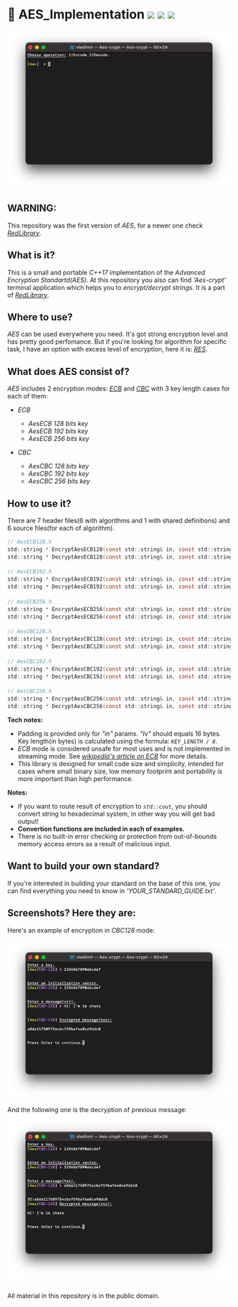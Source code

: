 # 🔑 AES_Implementation [![](https://img.shields.io/apm/l/vim-mode)](https://github.com/Red-company/RES_Implementation/blob/main/LICENSE.md) [![](https://img.shields.io/github/repo-size/red-sayed/AES_Implementation)](https://github.com/red-sayed/AES_Implementation) ![](https://img.shields.io/github/stars/red-sayed/AES_Implementation?style=social)

![plot](./Screenshots/Aes-crypt_main.png)

## WARNING:
This repository was the first version of _AES_, for a newer one check [_RedLibrary_](https://github.com/Red-company/RedLibrary).

## What is it?

This is a small and portable _C++17_ implementation of the _Advanced Encryption Standartd(AES)_. At this repository you also can find _'Aes-crypt'_ terminal application which helps you to _encrypt/decrypt strings_. It is a part of [_RedLibrary_](https://github.com/Red-company/RedLibrary).

## Where to use?

_AES_ can be used everywhere you need. It's got strong encryption level and has pretty good perfomance. But if you're looking for algorithm for specific task, I have an option with excess level of encryption, here it is: [_RES_](https://github.com/Red-company/RES_Implementation).

## What does AES consist of?
_AES_ includes 2 encryption modes: [_ECB_](https://en.wikipedia.org/wiki/Block_cipher_mode_of_operation#Electronic_Codebook_.28ECB.29) and [_CBC_](https://en.wikipedia.org/wiki/Block_cipher_mode_of_operation#Cipher_Block_Chaining_.28CBC.29) with 3 key length cases for each of them:

* _ECB_
  * _AesECB 128 bits key_
  * _AesECB 192 bits key_
  * _AesECB 256 bits key_
  
* _CBC_
  * _AesCBC 128 bits key_
  * _AesCBC 192 bits key_
  * _AesCBC 256 bits key_
  
## How to use it?

There are 7 header files(6 with algorithms and 1 with shared definitions) and 6 source files(for each of algorithm).

```C
// AesECB128.h
std::string * EncryptAesECB128(const std::string& in, const std::string_view key);
std::string * DecryptAesECB128(const std::string& in, const std::string_view key);

// AesECB192.h
std::string * EncryptAesECB192(const std::string& in, const std::string_view key);
std::string * DecryptAesECB192(const std::string& in, const std::string_view key);

// AesECB256.h
std::string * EncryptAesECB256(const std::string& in, const std::string_view key);
std::string * DecryptAesECB256(const std::string& in, const std::string_view key);

// AesCBC128.h
std::string * EncryptAesCBC128(const std::string& in, const std::string_view key, const std::string_view iv);
std::string * DecryptAesCBC128(const std::string& in, const std::string_view key, const std::string_view iv);

// AesCBC192.h
std::string * EncryptAesCBC192(const std::string& in, const std::string_view key, const std::string_view iv);
std::string * DecryptAesCBC192(const std::string& in, const std::string_view key, const std::string_view iv);

// AesCBC256.h
std::string * EncryptAesCBC256(const std::string& in, const std::string_view key, const std::string_view iv);
std::string * DecryptAesCBC256(const std::string& in, const std::string_view key, const std::string_view iv);
```
**Tech notes:**
 * Padding is provided only for _"in"_ params. _"Iv"_ should equals 16 bytes. Key length(in bytes) is calculated using the formula: _`KEY_LENGTH / 8`_.
 * _ECB_ mode is considered unsafe for most uses and is not implemented in streaming mode. See [_wikipedia's article on ECB_](https://en.wikipedia.org/wiki/Block_cipher_mode_of_operation#Electronic_Codebook_(ECB)) for more details.
 * This library is designed for small code size and simplicity, intended for cases where small binary size, low memory footprint and portability is more important than high performance.

**Notes:**
 * If you want to route result of encryption to _`std::cout`_, you should convert string to hexadecimal system, in other way you will get bad output!
  * **Convertion functions are included in each of examples.**
 * There is no built-in error checking or protection from out-of-bounds memory access errors as a result of malicious input.

## Want to build your own standard?
If you're interested in building your standard on the base of this one, you can find everything you need to know in _'YOUR_STANDARD_GUIDE.txt'_.

## Screenshots? Here they are:

Here's an example of encryption in _CBC128_ mode:

![plot](./Screenshots/Aes-crypt_cbc128_encryption.png)

And the following one is the decryption of previous message:

![plot](./Screenshots/Aes-crypt_cbc128_decryption.png)

##
All material in this repository is in the public domain.
